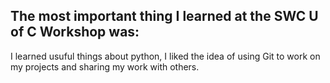 ## The most important thing I learned at the SWC U of C Workshop was:
I learned usuful things about python, I liked the idea of using Git to work on my projects and sharing my work with others.

